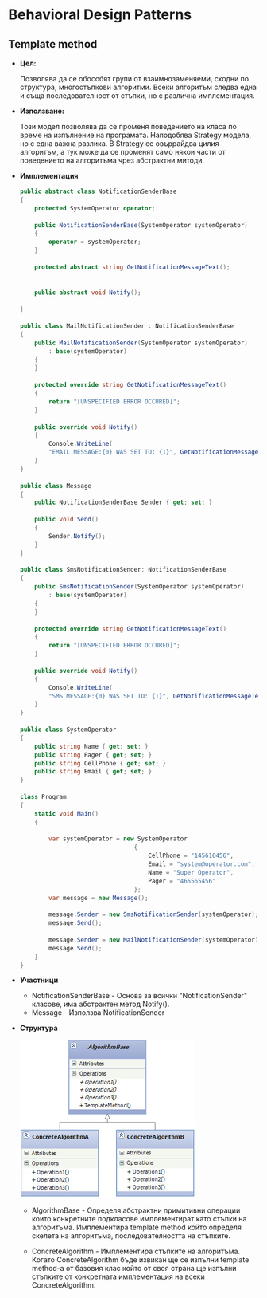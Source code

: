 
# Behavioral Design Patterns

## Template method

* **Цел:**
	
	Позволява да се обособят групи от взаимнозаменяеми, сходни по структура, многостъпкови алгоритми. Всеки алгоритъм следва една и съща последователност от стъпки, но с различна имплементация.


* **Използване:**
	
	Този модел позволява да се променя поведението на класа по време на изпълнение на програмата. Наподобява Strategy модела, но с една важна разлика. В Strategy се овъррайдва цилия алгоритъм, а тук може да се променят само някои части от поведението на алгоритъма чрез абстрактни митоди.


* **Имплементация**
	~~~c#
	public abstract class NotificationSenderBase
	{
	    protected SystemOperator operator;

	    public NotificationSenderBase(SystemOperator systemOperator)
	    {
	        operator = systemOperator;
	    }

	    protected abstract string GetNotificationMessageText();
	    

	    public abstract void Notify();

	}

	public class MailNotificationSender : NotificationSenderBase
	{
	    public MailNotificationSender(SystemOperator systemOperator) 
	    	: base(systemOperator)
	    {
	    }

	    protected override string GetNotificationMessageText()
	    {
	        return "[UNSPECIFIED ERROR OCCURED]";
	    }

	    public override void Notify()
	    {
	        Console.WriteLine(
	        "EMAIL MESSAGE:{0} WAS SET TO: {1}", GetNotificationMessageText(), operator.Email);
	    }
	}

	public class Message
	{
	    public NotificationSenderBase Sender { get; set; }

	    public void Send()
	    {
	        Sender.Notify();
	    }
	}

	public class SmsNotificationSender: NotificationSenderBase
	{
	    public SmsNotificationSender(SystemOperator systemOperator) 
	    	: base(systemOperator)
	    {
	    }

	    protected override string GetNotificationMessageText()
	    {
	        return "[UNSPECIFIED ERROR OCCURED]";
	    }

	    public override void Notify()
	    {
	        Console.WriteLine(
	        "SMS MESSAGE:{0} WAS SET TO: {1}", GetNotificationMessageText(),operator.CellPhone);
	    }
	}
	 
	public class SystemOperator
	{
	    public string Name { get; set; }
	    public string Pager { get; set; }
	    public string CellPhone { get; set; }
	    public string Email { get; set; }
	}

	class Program
	{
	    static void Main()
	    {

	        var systemOperator = new SystemOperator
	                                {
	                                    CellPhone = "145616456",
	                                    Email = "system@operator.com",
	                                    Name = "Super Operator",
	                                    Pager = "465565456"
	                                };
	        var message = new Message();

	        message.Sender = new SmsNotificationSender(systemOperator);
	        message.Send();

	        message.Sender = new MailNotificationSender(systemOperator);
	        message.Send();
	    }
	}
	~~~

* **Участници**
	- NotificationSenderBase - Основа за всички "NotificationSender" класове, има абстрактен метод  Notify().
	- Message - Използва NotificationSender


* **Структура**
	
	![Template method](images/TemplateMethod.jpg "Template method - UML diagram")

	- AlgorithmBase - Опрeдeля абстрактни примитивни операции които конкретните подкласове имплементират като стъпки на алгоритъма. Имплементира template method който определя скелета на алгоритъма, последователността на стъпките.

	- ConcreteAlgorithm - Имплементира стъпките на алгоритъма. Когато ConcreteAlgorithm бъде извикан ще се изпълни template method-а от базовия клас който от своя страна ще изпълни стъпките от конкретната имплементация на всеки ConcreteAlgorithm.